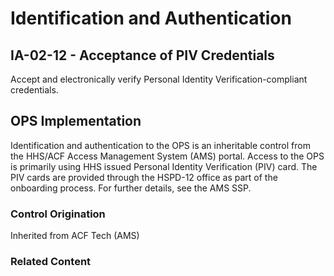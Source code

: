# Identification and Authentication
## IA-02-12 - Acceptance of PIV Credentials

Accept and electronically verify Personal Identity Verification-compliant credentials.

## OPS Implementation

Identification and authentication to the OPS is an inheritable control from the HHS/ACF Access Management System (AMS) portal. Access to the OPS is primarily using HHS issued Personal Identity Verification (PIV) card. The PIV cards are provided through the HSPD-12 office as part of the onboarding process. For further details, see the AMS SSP.


### Control Origination

Inherited from ACF Tech (AMS)

### Related Content

